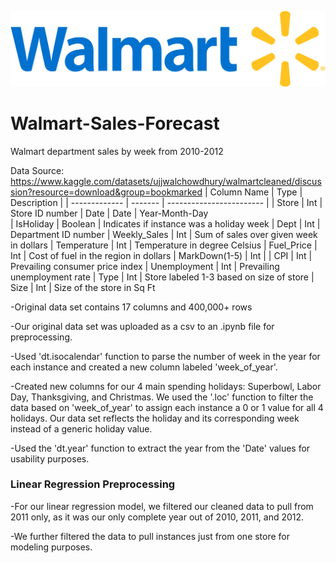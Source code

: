![My Image](Data%20Images/Walmart_logo%202.png?raw=true)

# Walmart-Sales-Forecast
Walmart department sales by week from 2010-2012

Data Source: https://www.kaggle.com/datasets/ujjwalchowdhury/walmartcleaned/discussion?resource=download&group=bookmarked
 | Column Name   | Type    | Description              |
  | ------------- | ------- | ------------------------ |
  | Store | Int     | Store ID number 
  | Date      | Date  | Year-Month-Day            
  | IsHoliday      | Boolean  | Indicates if instance was a holiday week
  | Dept     | Int | Department ID number
  | Weekly_Sales | Int  | Sum of sales over given week in dollars
  | Temperature        | Int  | Temperature in degree Celsius
  | Fuel_Price       | Int  | Cost of fuel in the region in dollars
  | MarkDown(1-5)      | Int  | 
  | CPI         | Int  | Prevailing consumer price index
  | Unemployment      | Int     | Prevailing unemployment rate
  | Type | Int  | Store labeled 1-3 based on size of store
  | Size | Int | Size of the store in Sq Ft
  
-Original data set contains 17 columns and 400,000+ rows 

-Our original data set was uploaded as a csv to an .ipynb file for preprocessing.

-Used 'dt.isocalendar' function to parse the number of week in the year for each instance and created a new column labeled 'week_of_year'.

-Created new columns for our 4 main spending holidays: Superbowl, Labor Day, Thanksgiving, and Christmas. We used the '.loc' function to filter the data based on 'week_of_year' to assign each instance a 0 or 1 value for all 4 holidays. Our data set reflects the holiday and its corresponding week instead of a generic holiday value. 

-Used the 'dt.year' function to extract the year from the 'Date' values for usability purposes. 

### Linear Regression Preprocessing
-For our linear regression model, we filtered our cleaned data to pull from 2011 only, as it was our only complete year out of 2010, 2011, and 2012.

-We further filtered the data to pull instances just from one store for modeling purposes.
